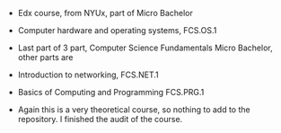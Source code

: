 - Edx course, from NYUx, part of Micro Bachelor
- Computer hardware and operating systems, FCS.OS.1
- Last part of 3 part, Computer Science Fundamentals Micro Bachelor, other parts are
- Introduction to networking, FCS.NET.1
- Basics of Computing and Programming FCS.PRG.1

- Again this is a very theoretical course, so nothing to add to the repository. I finished the audit of the course.